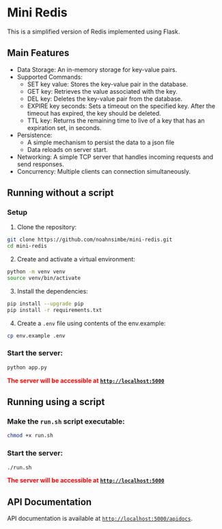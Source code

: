 # Mini Redis

This is a simplified version of Redis implemented using Flask.

## Main Features
- Data Storage: An in-memory storage for key-value pairs.
- Supported Commands:
  - SET key value: Stores the key-value pair in the database.
  - GET key: Retrieves the value associated with the key.
  - DEL key: Deletes the key-value pair from the database.
  - EXPIRE key seconds: Sets a timeout on the specified key. After the timeout has expired, the key should be deleted.
  - TTL key: Returns the remaining time to live of a key that has an expiration set, in seconds.
- Persistence:
  - A simple mechanism to persist the data to a json file
  - Data reloads on server start.
- Networking: A simple TCP server that handles incoming requests and send responses.
- Concurrency: Multiple clients can connection simultaneously.

## Running without a script
### Setup

1. Clone the repository:
```bash
git clone https://github.com/noahnsimbe/mini-redis.git
cd mini-redis
```

2. Create and activate a virtual environment:
```bash
python -m venv venv
source venv/bin/activate
```

3. Install the dependencies:
```bash
pip install --upgrade pip
pip install -r requirements.txt
```

4. Create a `.env` file using contents of the env.example:
```bash
cp env.example .env
```

### Start the server:
```bash
python app.py
```

<span style="color:red">**The server will be accessible at [`http://localhost:5000`](http://localhost:5000)**</span>

## Running using a script

###  Make the `run.sh` script executable:
```bash
chmod +x run.sh
```

### Start the server:
```bash
./run.sh
```

<span style="color:red">**The server will be accessible at [`http://localhost:5000`](http://localhost:5000)**</span>

## API Documentation

API documentation is available at [`http://localhost:5000/apidocs`](http://localhost:5000/apidocs).
